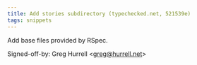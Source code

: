```yaml
---
title: Add stories subdirectory (typechecked.net, 521539e)
tags: snippets
---
```


Add base files provided by RSpec.

Signed-off-by: Greg Hurrell &lt;greg@hurrell.net&gt;
